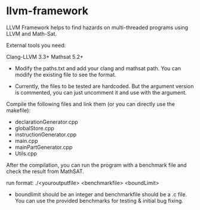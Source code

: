 llvm-framework
==============

LLVM Framework helps to find hazards on multi-threaded programs using LLVM and Math-Sat.

External tools you need:

Clang-LLVM 3.3+
Mathsat 5.2+

* Modify the paths.txt and add your clang and mathsat path. You can modify the existing file to see the format. 

* Currently, the files to be tested are hardcoded. But the argument version is commented, you can just uncomment it and use with the argument.

Compile the following files and link them (or you can directly use the makefile):

- declarationGenerator.cpp
- globalStore.cpp
- instructionGenerator.cpp
- main.cpp
- mainPartGenerator.cpp
- Utils.cpp

After the compilation, you can run the program with a benchmark file and check the result from MathSAT.

run format: ./\<youroutputfile\> \<benchmarkfile\> \<boundLimit\>

* boundlimit should be an integer and benchmarkfile should be a .c file. You can use the provided benchmarks for testing & initial bug fixing.





